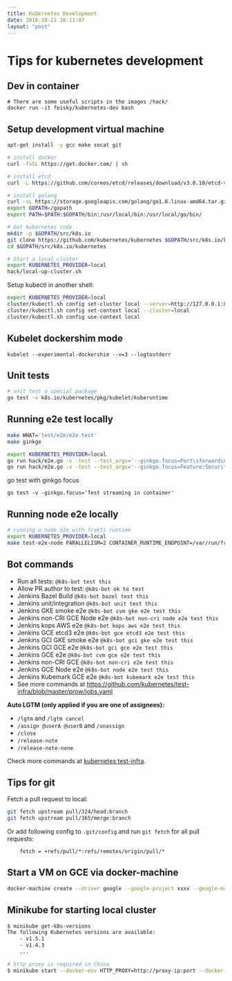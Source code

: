 ```yaml
---
title: Kubernetes Development
date: 2016-10-21 16:11:07
layout: "post"
---
```


# Tips for kubernetes development

## Dev in container

```
# There are some useful scripts in the images /hack/
docker run -it feisky/kubernetes-dev bash
```


## Setup development virtual machine

```sh
apt-get install -y gcc make socat git

# install docker
curl -fsSL https://get.docker.com/ | sh

# install etcd
curl -L https://github.com/coreos/etcd/releases/download/v3.0.10/etcd-v3.0.10-linux-amd64.tar.gz -o etcd-v3.0.10-linux-amd64.tar.gz && tar xzvf etcd-v3.0.10-linux-amd64.tar.gz && /bin/cp -f etcd-v3.0.10-linux-amd64/{etcd,etcdctl} /usr/bin && rm -rf etcd-v3.0.10-linux-amd64*

# install golang
curl -sL https://storage.googleapis.com/golang/go1.8.linux-amd64.tar.gz | tar -C /usr/local -zxf -
export GOPATH=/gopath
export PATH=$PATH:$GOPATH/bin:/usr/local/bin:/usr/local/go/bin/

# Get kubernetes code
mkdir -p $GOPATH/src/k8s.io
git clone https://github.com/kubernetes/kubernetes $GOPATH/src/k8s.io/kubernetes
cd $GOPATH/src/k8s.io/kubernetes

# Start a local cluster
export KUBERNETES_PROVIDER=local
hack/local-up-cluster.sh
```

Setup kubectl in another shell:

```sh
export KUBERNETES_PROVIDER=local
cluster/kubectl.sh config set-cluster local --server=http://127.0.0.1:8080 --insecure-skip-tls-verify=true
cluster/kubectl.sh config set-context local --cluster=local
cluster/kubectl.sh config use-context local
```

## Kubelet dockershim mode

```
kubelet --experimental-dockershim --v=3 --logtostderr
```

## Unit tests

```sh
# unit test a special package
go test -v k8s.io/kubernetes/pkg/kubelet/kuberuntime
```

## Running e2e test locally

```sh
make WHAT='test/e2e/e2e.test'
make ginkgo

export KUBERNETES_PROVIDER=local
go run hack/e2e.go -v -test --test_args='--ginkgo.focus=Port\sforwarding'
go run hack/e2e.go -v -test --test_args='--ginkgo.focus=Feature:SecurityContext'
```

go test with ginkgo focus

```
go test -v -ginkgo.focus='Test streaming in container'
```

## Running node e2e locally

```sh
# running a node e2e with frakti runtime
export KUBERNETES_PROVIDER=local
make test-e2e-node PARALLELISM=2 CONTAINER_RUNTIME_ENDPOINT=/var/run/frakti.sock RUNTIME=remote FOCUS="\[Conformance\]"
```

## Bot commands

- Run all tests: `@k8s-bot test this`
- Allow PR author to test: `@k8s-bot ok to test`
- Jenkins Bazel Build `@k8s-bot bazel test this`
- Jenkins unit/integration `@k8s-bot unit test this`
- Jenkins GKE smoke e2e `@k8s-bot cvm gke e2e test this`
- Jenkins non-CRI GCE Node e2e `@k8s-bot non-cri node e2e test this`
- Jenkins kops AWS e2e `@k8s-bot kops aws e2e test this`
- Jenkins GCE etcd3 e2e `@k8s-bot gce etcd3 e2e test this`
- Jenkins GCI GKE smoke e2e `@k8s-bot gci gke e2e test this`
- Jenkins GCI GCE e2e `@k8s-bot gci gce e2e test this`
- Jenkins GCE e2e    `@k8s-bot cvm gce e2e test this`
- Jenkins non-CRI GCE  `@k8s-bot non-cri e2e test this`
- Jenkins GCE Node e2e `@k8s-bot node e2e test this`
- Jenkins Kubemark GCE e2e `@k8s-bot kubemark e2e test this`
- See more commands at <https://github.com/kubernetes/test-infra/blob/master/prow/jobs.yaml>

**Auto LGTM (only applied if you are one of assignees):**

- `/lgtm` and `/lgtm cancel`
- `/assign @userA @userB` and `/unassign`
- `/close`
- `/release-note`
- `/release-note-none`

Check more commands at [kubernetes test-infra](https://github.com/kubernetes/test-infra/blob/master/prow/commands.md).

## Tips for git

Fetch a pull request to local:

```sh
git fetch upstream pull/324/head:branch
git fetch upstream pull/365/merge:branch
```

Or add following config to `.git/config` and run `git fetch` for all pull requests:

```
    fetch = +refs/pull/*:refs/remotes/origin/pull/*
```

## Start a VM on GCE via docker-machine

```sh
docker-machine create --driver google --google-project xxxx --google-machine-type n1-standard-2 --google-disk-size 30 kubernetes
```

## Minikube for starting local cluster

```sh
$ minikube get-k8s-versions
The following Kubernetes versions are available:
    - v1.5.1
    - v1.4.3
    ...

# http proxy is required in China
$ minikube start --docker-env HTTP_PROXY=http://proxy-ip:port --docker-env HTTPS_PROXY=http://proxy-ip:port --vm-driver=xhyve
```
